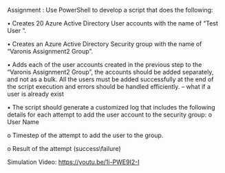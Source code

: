 Assignment : Use PowerShell to develop a script that does the following:

•	Creates 20 Azure Active Directory User accounts with the name of “Test User <Counter>”.
  
•	Creates an Azure Active Directory Security group with the name of “Varonis Assignment2 Group”.

•	Adds each of the user accounts created in the previous step to the “Varonis Assignment2 Group”, the accounts should be added 	    separately, and not as a bulk.
All the users must be added successfully at the end of the script execution and errors should be handled efficiently. – what if a user is already exist 
  
•	The script should generate a customized log that includes the following details for each attempt to add the user account to the security group:
  o	User Name

  o	Timestep of the attempt to add the user to the group.

  o	Result of the attempt (success\failure)

Simulation Video:
https://youtu.be/1i-PWE9I2-I
